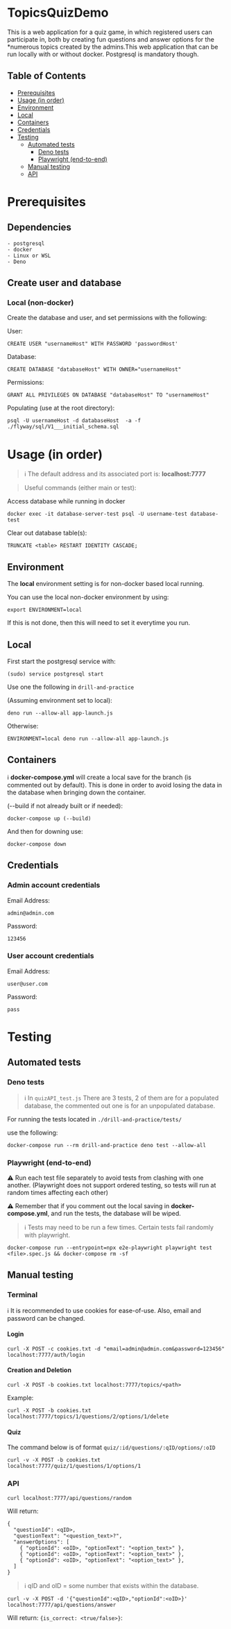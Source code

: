 # TopicsQuizDemo
This is a web application for a quiz game, in which registered users can participate in, both by creating fun questions and answer options for the *numerous topics created by the admins.This web application that can be run locally with or without docker. Postgresql is mandatory though.

## Table of Contents
- [Prerequisites](#prerequisites)
- [Usage (in order)](#usage-in-order)
- [Environment](#environment)
- [Local](#local)
- [Containers](#containers)
- [Credentials](#credentials)
- [Testing](#testing)
  - [Automated tests](#automated-tests)
    - [Deno tests](#deno-tests)
    - [Playwright (end-to-end)](#playwright-end-to-end)
  - [Manual testing](#manual-testing)
  - [API](#api)
  
# Prerequisites
## Dependencies
```
- postgresql
- docker
- Linux or WSL
- Deno
```

## Create user and database
### Local (non-docker)
Create the database and user, and set permissions with the following: 

User:
```
CREATE USER "usernameHost" WITH PASSWORD 'passwordHost'
```

Database:
```
CREATE DATABASE "databaseHost" WITH OWNER="usernameHost"
```

Permissions:
```
GRANT ALL PRIVILEGES ON DATABASE "databaseHost" TO "usernameHost"
```

Populating (use at the root directory):
```
psql -U usernameHost -d databaseHost  -a -f ./flyway/sql/V1___initial_schema.sql
```
# Usage (in order)
> :information_source: The default address and its associated port is: **localhost:7777**

> Useful commands (either main or test):

Access database while running in docker
```
docker exec -it database-server-test psql -U username-test database-test
```

Clear out database table(s):
```
TRUNCATE <table> RESTART IDENTITY CASCADE;
```

## Environment
The **local** environment setting is for non-docker based local running.

You can use the local non-docker environment by using:
```
export ENVIRONMENT=local
```

If this is not done, then this will need to set it everytime you run.

## Local
First start the postgresql service with:
```
(sudo) service postgresql start
``` 

Use one the following in ```drill-and-practice```

(Assuming environment set to local):
```
deno run --allow-all app-launch.js
```
Otherwise:
```
ENVIRONMENT=local deno run --allow-all app-launch.js
```

## Containers
:information_source: **docker-compose.yml** will create a local save for the branch (is commented out by default). This is done in order to avoid losing the data in the database when bringing down the container. 

(--build if not already built or if needed):
```
docker-compose up (--build)
```

And then for downing use:
```
docker-compose down
```

## Credentials

### Admin account credentials
Email Address:
```
admin@admin.com
```
Password: 
```
123456
```

### User account credentials
Email Address:
```
user@user.com
```
Password:
```
pass
```

# Testing

## Automated tests

### Deno tests

> :information_source: In ```quizAPI_test.js``` There are 3 tests, 2 of them are for a populated database, the commented out one is for an unpopulated database.

For running the tests located in ```./drill-and-practice/tests/```

use the following:
```
docker-compose run --rm drill-and-practice deno test --allow-all
```

### Playwright (end-to-end)

:warning: Run each test file separately to avoid tests from clashing with one another. (Playwright does not support ordered testing, so tests will run at random times affecting each other)

:warning: Remember that if you comment out the local saving in **docker-compose.yml**, and run the tests, the database will be wiped.

> :information_source: Tests may need to be run a few times. Certain tests fail randomly with playwright.

```
docker-compose run --entrypoint=npx e2e-playwright playwright test <file>.spec.js && docker-compose rm -sf
```


## Manual testing
### Terminal

:information_source: It is recommended to use cookies for ease-of-use. Also, email and password can be changed.

#### Login
```
curl -X POST -c cookies.txt -d "email=admin@admin.com&password=123456" localhost:7777/auth/login
```

#### Creation and Deletion
```
curl -X POST -b cookies.txt localhost:7777/topics/<path>
```

Example:
```
curl -X POST -b cookies.txt localhost:7777/topics/1/questions/2/options/1/delete
```

#### Quiz
The command below is of format ```quiz/:id/questions/:qID/options/:oID```
```
curl -v -X POST -b cookies.txt localhost:7777/quiz/1/questions/1/options/1
```

### API

```
curl localhost:7777/api/questions/random
```

Will return:
```
{
  "questionId": <qID>,
  "questionText": "<question_text>?",
  "answerOptions": [
    { "optionId": <oID>, "optionText": "<option_text>" },
    { "optionId": <oID>, "optionText": "<option_text>" },
    { "optionId": <oID>, "optionText": "<option_text>" },
  ]
}
```

> :information_source: qID and oID = some number that exists within the database.

```
curl -v -X POST -d '{"questionId":<qID>,"optionId":<oID>}' localhost:7777/api/questions/answer
```

Will return:
```{is_correct: <true/false>}```:
